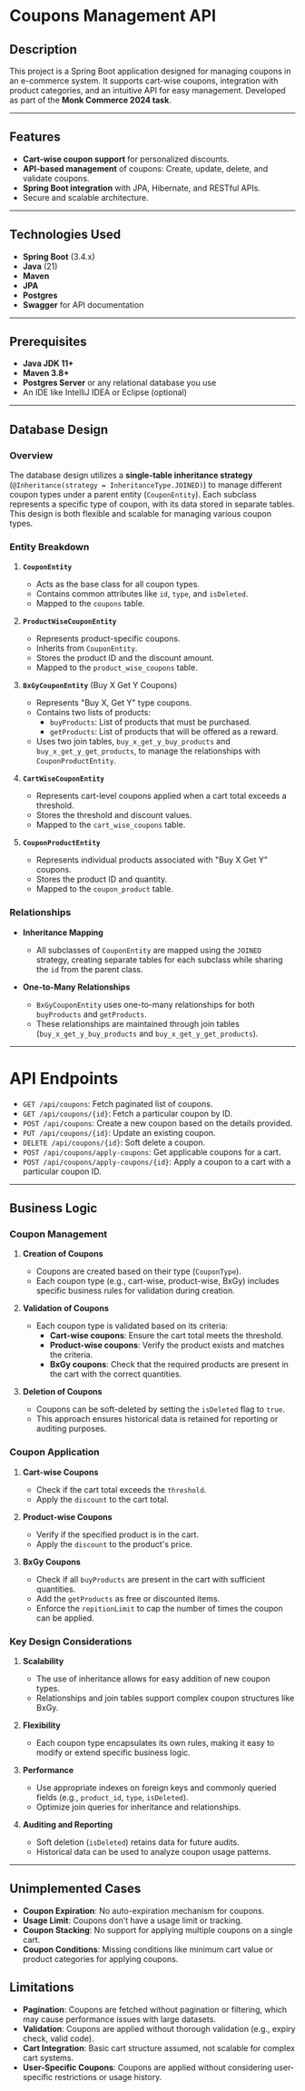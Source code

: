 # Coupons Management API

## Description  
This project is a Spring Boot application designed for managing coupons in an e-commerce system. It supports cart-wise coupons, integration with product categories, and an intuitive API for easy management. Developed as part of the **Monk Commerce 2024 task**.

---

## Features  
- **Cart-wise coupon support** for personalized discounts.  
- **API-based management** of coupons: Create, update, delete, and validate coupons.  
- **Spring Boot integration** with JPA, Hibernate, and RESTful APIs.  
- Secure and scalable architecture.  

---

## Technologies Used  
- **Spring Boot** (3.4.x)  
- **Java** (21)  
- **Maven**  
- **JPA**  
- **Postgres**  
- **Swagger** for API documentation  

---

## Prerequisites  
- **Java JDK 11+**  
- **Maven 3.8+**  
- **Postgres Server** or any relational database you use  
- An IDE like IntelliJ IDEA or Eclipse (optional)

---


## Database Design  

### Overview  
The database design utilizes a **single-table inheritance strategy** (`@Inheritance(strategy = InheritanceType.JOINED)`) to manage different coupon types under a parent entity (`CouponEntity`). Each subclass represents a specific type of coupon, with its data stored in separate tables. This design is both flexible and scalable for managing various coupon types.

### Entity Breakdown  

1. **`CouponEntity`**  
   - Acts as the base class for all coupon types.  
   - Contains common attributes like `id`, `type`, and `isDeleted`.  
   - Mapped to the `coupons` table.

2. **`ProductWiseCouponEntity`**  
   - Represents product-specific coupons.  
   - Inherits from `CouponEntity`.  
   - Stores the product ID and the discount amount.  
   - Mapped to the `product_wise_coupons` table.

3. **`BxGyCouponEntity`** (Buy X Get Y Coupons)  
   - Represents "Buy X, Get Y" type coupons.  
   - Contains two lists of products:  
     - `buyProducts`: List of products that must be purchased.  
     - `getProducts`: List of products that will be offered as a reward.  
   - Uses two join tables, `buy_x_get_y_buy_products` and `buy_x_get_y_get_products`, to manage the relationships with `CouponProductEntity`.

4. **`CartWiseCouponEntity`**  
   - Represents cart-level coupons applied when a cart total exceeds a threshold.  
   - Stores the threshold and discount values.  
   - Mapped to the `cart_wise_coupons` table.

5. **`CouponProductEntity`**  
   - Represents individual products associated with "Buy X Get Y" coupons.  
   - Stores the product ID and quantity.  
   - Mapped to the `coupon_product` table.

### Relationships  
- **Inheritance Mapping**  
  - All subclasses of `CouponEntity` are mapped using the `JOINED` strategy, creating separate tables for each subclass while sharing the `id` from the parent class.
  
- **One-to-Many Relationships**  
  - `BxGyCouponEntity` uses one-to-many relationships for both `buyProducts` and `getProducts`.  
  - These relationships are maintained through join tables (`buy_x_get_y_buy_products` and `buy_x_get_y_get_products`).

---

# API Endpoints

- `GET /api/coupons`: Fetch paginated list of coupons.
- `GET /api/coupons/{id}`: Fetch a particular coupon by ID.
- `POST /api/coupons`: Create a new coupon based on the details provided.
- `PUT /api/coupons/{id}`: Update an existing coupon.
- `DELETE /api/coupons/{id}`: Soft delete a coupon.
- `POST /api/coupons/apply-coupons`: Get applicable coupons for a cart.
- `POST /api/coupons/apply-coupons/{id}`: Apply a coupon to a cart with a particular coupon ID.

---

## Business Logic  

### Coupon Management  
1. **Creation of Coupons**  
   - Coupons are created based on their type (`CouponType`).  
   - Each coupon type (e.g., cart-wise, product-wise, BxGy) includes specific business rules for validation during creation.

2. **Validation of Coupons**  
   - Each coupon type is validated based on its criteria:  
     - **Cart-wise coupons**: Ensure the cart total meets the threshold.  
     - **Product-wise coupons**: Verify the product exists and matches the criteria.  
     - **BxGy coupons**: Check that the required products are present in the cart with the correct quantities.

3. **Deletion of Coupons**  
   - Coupons can be soft-deleted by setting the `isDeleted` flag to `true`.  
   - This approach ensures historical data is retained for reporting or auditing purposes.

### Coupon Application  
1. **Cart-wise Coupons**  
   - Check if the cart total exceeds the `threshold`.  
   - Apply the `discount` to the cart total.

2. **Product-wise Coupons**  
   - Verify if the specified product is in the cart.  
   - Apply the `discount` to the product's price.

3. **BxGy Coupons**  
   - Check if all `buyProducts` are present in the cart with sufficient quantities.  
   - Add the `getProducts` as free or discounted items.  
   - Enforce the `repitionLimit` to cap the number of times the coupon can be applied.

### Key Design Considerations  
1. **Scalability**  
   - The use of inheritance allows for easy addition of new coupon types.  
   - Relationships and join tables support complex coupon structures like BxGy.

2. **Flexibility**  
   - Each coupon type encapsulates its own rules, making it easy to modify or extend specific business logic.  

3. **Performance**  
   - Use appropriate indexes on foreign keys and commonly queried fields (e.g., `product_id`, `type`, `isDeleted`).  
   - Optimize join queries for inheritance and relationships.

4. **Auditing and Reporting**  
   - Soft deletion (`isDeleted`) retains data for future audits.  
   - Historical data can be used to analyze coupon usage patterns.

---

## Unimplemented Cases

- **Coupon Expiration**: No auto-expiration mechanism for coupons.
- **Usage Limit**: Coupons don’t have a usage limit or tracking.
- **Coupon Stacking**: No support for applying multiple coupons on a single cart.
- **Coupon Conditions**: Missing conditions like minimum cart value or product categories for applying coupons.

## Limitations

- **Pagination**: Coupons are fetched without pagination or filtering, which may cause performance issues with large datasets.
- **Validation**: Coupons are applied without thorough validation (e.g., expiry check, valid code).
- **Cart Integration**: Basic cart structure assumed, not scalable for complex cart systems.
- **User-Specific Coupons**: Coupons are applied without considering user-specific restrictions or usage history.
